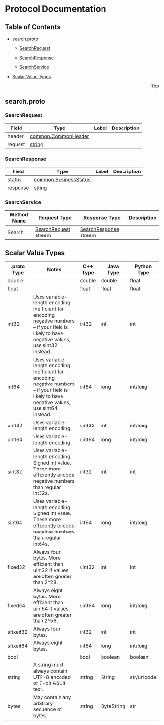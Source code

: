# Protocol Documentation
<a name="top"></a>

## Table of Contents

- [search.proto](#search.proto)
    - [SearchRequest](#search.SearchRequest)
    - [SearchResponse](#search.SearchResponse)
  
  
  
    - [SearchService](#search.SearchService)
  

- [Scalar Value Types](#scalar-value-types)



<a name="search.proto"></a>
<p align="right"><a href="#top">Top</a></p>

## search.proto



<a name="search.SearchRequest"></a>

### SearchRequest



| Field | Type | Label | Description |
| ----- | ---- | ----- | ----------- |
| header | [common.CommonHeader](#common.CommonHeader) |  |  |
| request | [string](#string) |  |  |






<a name="search.SearchResponse"></a>

### SearchResponse



| Field | Type | Label | Description |
| ----- | ---- | ----- | ----------- |
| status | [common.BusinessStatus](#common.BusinessStatus) |  |  |
| response | [string](#string) |  |  |





 

 

 


<a name="search.SearchService"></a>

### SearchService


| Method Name | Request Type | Response Type | Description |
| ----------- | ------------ | ------------- | ------------|
| Search | [SearchRequest](#search.SearchRequest) stream | [SearchResponse](#search.SearchResponse) stream |  |

 



## Scalar Value Types

| .proto Type | Notes | C++ Type | Java Type | Python Type |
| ----------- | ----- | -------- | --------- | ----------- |
| <a name="double" /> double |  | double | double | float |
| <a name="float" /> float |  | float | float | float |
| <a name="int32" /> int32 | Uses variable-length encoding. Inefficient for encoding negative numbers – if your field is likely to have negative values, use sint32 instead. | int32 | int | int |
| <a name="int64" /> int64 | Uses variable-length encoding. Inefficient for encoding negative numbers – if your field is likely to have negative values, use sint64 instead. | int64 | long | int/long |
| <a name="uint32" /> uint32 | Uses variable-length encoding. | uint32 | int | int/long |
| <a name="uint64" /> uint64 | Uses variable-length encoding. | uint64 | long | int/long |
| <a name="sint32" /> sint32 | Uses variable-length encoding. Signed int value. These more efficiently encode negative numbers than regular int32s. | int32 | int | int |
| <a name="sint64" /> sint64 | Uses variable-length encoding. Signed int value. These more efficiently encode negative numbers than regular int64s. | int64 | long | int/long |
| <a name="fixed32" /> fixed32 | Always four bytes. More efficient than uint32 if values are often greater than 2^28. | uint32 | int | int |
| <a name="fixed64" /> fixed64 | Always eight bytes. More efficient than uint64 if values are often greater than 2^56. | uint64 | long | int/long |
| <a name="sfixed32" /> sfixed32 | Always four bytes. | int32 | int | int |
| <a name="sfixed64" /> sfixed64 | Always eight bytes. | int64 | long | int/long |
| <a name="bool" /> bool |  | bool | boolean | boolean |
| <a name="string" /> string | A string must always contain UTF-8 encoded or 7-bit ASCII text. | string | String | str/unicode |
| <a name="bytes" /> bytes | May contain any arbitrary sequence of bytes. | string | ByteString | str |


